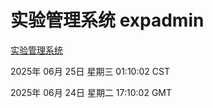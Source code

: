# 实验管理系统 expadmin
[实验管理系统](http://219.139.196.165:56808/expadmin-782313d2-e1b1-4ea7-932e-3a55e6a1a4d0/)

2025年 06月 25日 星期三 01:10:02 CST

2025年 06月 24日 星期二 17:10:02 GMT
